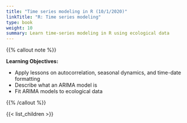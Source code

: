 ```yaml
---
title: "Time series modeling in R (10/1/2020)"
linkTitle: "R: Time series modeling"
type: book
weight: 10
summary: Learn time-series modeling in R using ecological data
---
```


{{% callout note %}}

**Learning Objectives:**
* Apply lessons on autocorrelation, seasonal dynamics, and time-date formatting
* Describe what an ARIMA model is
* Fit ARIMA models to ecological data

{{% /callout %}}

{{< list_children >}}
